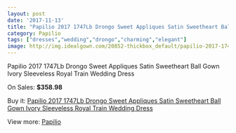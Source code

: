 ```yaml
---
layout: post
date: '2017-11-13'
title: "Papilio 2017 1747Lb Drongo Sweet Appliques Satin Sweetheart Ball Gown Ivory Sleeveless Royal Train Wedding Dress"
category: Papilio
tags: ["dresses","wedding","drongo","charming","elegant"]
image: http://img.idealgown.com/20852-thickbox_default/papilio-2017-1747lb-drongo-sweet-appliques-satin-sweetheart-ball-gown-ivory-sleeveless-royal-train-wedding-dress.jpg
---
```

Papilio 2017 1747Lb Drongo Sweet Appliques Satin Sweetheart Ball Gown Ivory Sleeveless Royal Train Wedding Dress

On Sales: **$358.98**
<a href="https://www.idealgown.com/en/papilio/7848-papilio-2017-1747lb-drongo-sweet-appliques-satin-sweetheart-ball-gown-ivory-sleeveless-royal-train-wedding-dress.html"><amp-img layout="responsive" width="600" height="600" src="//img.idealgown.com/20852-thickbox_default/papilio-2017-1747lb-drongo-sweet-appliques-satin-sweetheart-ball-gown-ivory-sleeveless-royal-train-wedding-dress.jpg" alt="Papilio 2017 1747Lb Drongo Sweet Appliques Satin Sweetheart Ball Gown Ivory Sleeveless Royal Train Wedding Dress 0" /></a>
<a href="https://www.idealgown.com/en/papilio/7848-papilio-2017-1747lb-drongo-sweet-appliques-satin-sweetheart-ball-gown-ivory-sleeveless-royal-train-wedding-dress.html"><amp-img layout="responsive" width="600" height="600" src="//img.idealgown.com/20855-thickbox_default/papilio-2017-1747lb-drongo-sweet-appliques-satin-sweetheart-ball-gown-ivory-sleeveless-royal-train-wedding-dress.jpg" alt="Papilio 2017 1747Lb Drongo Sweet Appliques Satin Sweetheart Ball Gown Ivory Sleeveless Royal Train Wedding Dress 1" /></a>
<a href="https://www.idealgown.com/en/papilio/7848-papilio-2017-1747lb-drongo-sweet-appliques-satin-sweetheart-ball-gown-ivory-sleeveless-royal-train-wedding-dress.html"><amp-img layout="responsive" width="600" height="600" src="//img.idealgown.com/20854-thickbox_default/papilio-2017-1747lb-drongo-sweet-appliques-satin-sweetheart-ball-gown-ivory-sleeveless-royal-train-wedding-dress.jpg" alt="Papilio 2017 1747Lb Drongo Sweet Appliques Satin Sweetheart Ball Gown Ivory Sleeveless Royal Train Wedding Dress 2" /></a>
<a href="https://www.idealgown.com/en/papilio/7848-papilio-2017-1747lb-drongo-sweet-appliques-satin-sweetheart-ball-gown-ivory-sleeveless-royal-train-wedding-dress.html"><amp-img layout="responsive" width="600" height="600" src="//img.idealgown.com/20853-thickbox_default/papilio-2017-1747lb-drongo-sweet-appliques-satin-sweetheart-ball-gown-ivory-sleeveless-royal-train-wedding-dress.jpg" alt="Papilio 2017 1747Lb Drongo Sweet Appliques Satin Sweetheart Ball Gown Ivory Sleeveless Royal Train Wedding Dress 3" /></a>

Buy it: [Papilio 2017 1747Lb Drongo Sweet Appliques Satin Sweetheart Ball Gown Ivory Sleeveless Royal Train Wedding Dress](https://www.idealgown.com/en/papilio/7848-papilio-2017-1747lb-drongo-sweet-appliques-satin-sweetheart-ball-gown-ivory-sleeveless-royal-train-wedding-dress.html "Papilio 2017 1747Lb Drongo Sweet Appliques Satin Sweetheart Ball Gown Ivory Sleeveless Royal Train Wedding Dress")

View more: [Papilio](https://www.idealgown.com/en/152-papilio "Papilio")